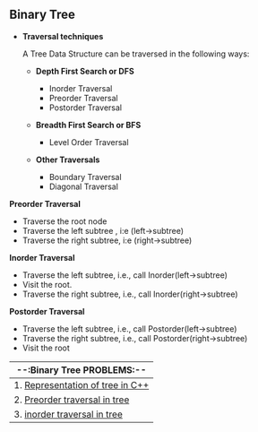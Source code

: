 ## Binary Tree 

- **Traversal techniques**

  A Tree Data Structure can be traversed in the following ways:

  - **Depth First Search or DFS**
    - Inorder Traversal
    - Preorder Traversal
    - Postorder Traversal

  - **Breadth First Search or BFS**
    - Level Order Traversal

  - **Other Traversals**
    - Boundary Traversal
    - Diagonal Traversal


**Preorder Traversal**
- Traverse the root node 
- Traverse the left subtree , i:e (left->subtree)
- Traverse the right subtree, i:e (right->subtree)

**Inorder Traversal**
- Traverse the left subtree, i.e., call Inorder(left->subtree)
- Visit the root.
- Traverse the right subtree, i.e., call Inorder(right->subtree)

**Postorder Traversal**
- Traverse the left subtree, i.e., call Postorder(left->subtree)
- Traverse the right subtree, i.e., call Postorder(right->subtree)
- Visit the root

| --:Binary Tree PROBLEMS:--  |
|------------------------------|
| 1. [Representation of tree in C++ ](https://github.com/Abrahul-107/DSA_CHALLENGE/blob/main/Tree/01_representation.cpp)|
| 2. [Preorder traversal in tree ](https://github.com/Abrahul-107/DSA_CHALLENGE/blob/main/Tree/02_preorder_traversal.cpp) |
| 3. [inorder traversal in tree ](https://github.com/Abrahul-107/DSA_CHALLENGE/blob/main/Tree/03_inorder_traversal.cpp) |